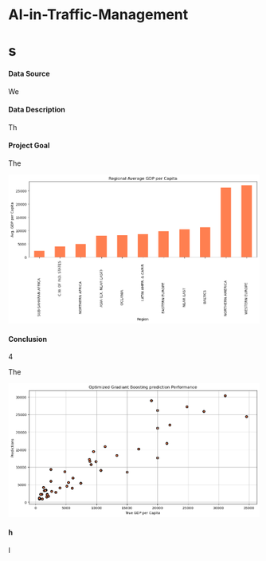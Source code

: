 # AI-in-Traffic-Management
# s

#### Data Source
We 

#### Data Description
Th 

#### Project Goal
The  

![](/image/1.png)

#### Conclusion 
4 

The



![](/2.png)

#### h
I 
